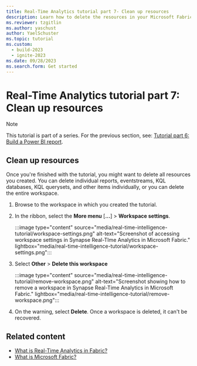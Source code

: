 ```yaml
---
title: Real-Time Analytics tutorial part 7- Clean up resources
description: Learn how to delete the resources in your Microsoft Fabric workspace.
ms.reviewer: tzgitlin
ms.author: yaschust
author: YaelSchuster
ms.topic: tutorial
ms.custom:
  - build-2023
  - ignite-2023
ms.date: 09/28/2023
ms.search.form: Get started
---
```

# Real-Time Analytics tutorial part 7: Clean up resources

> [!NOTE]
> This tutorial is part of a series. For the previous section, see:  [Tutorial part 6: Build a Power BI report](tutorial-6-build-report.md).

## Clean up resources

Once you're finished with the tutorial, you might want to delete all resources you created. You can delete individual reports, eventstreams, KQL databases, KQL querysets, and other items individually, or you can delete the entire workspace.

1. Browse to the workspace in which you created the tutorial.
1. In the ribbon, select the **More menu** [**...**] > **Workspace settings**.

    :::image type="content" source="media/real-time-intelligence-tutorial/workspace-settings.png" alt-text="Screenshot of accessing workspace settings in Synapse Real-TIme Analytics in Microsoft Fabric." lightbox="media/real-time-intelligence-tutorial/workspace-settings.png":::

1. Select **Other** > **Delete this workspace**

    :::image type="content" source="media/real-time-intelligence-tutorial/remove-workspace.png" alt-text="Screenshot showing how to remove a workspace in Synapse Real-Time Analytics in Microsoft Fabric." lightbox="media/real-time-intelligence-tutorial/remove-workspace.png":::

1. On the warning, select **Delete**. Once a workspace is deleted, it can't be recovered.

## Related content

* [What is Real-Time Analytics in Fabric?](overview.md)
* [What is Microsoft Fabric?](../get-started/microsoft-fabric-overview.md)
